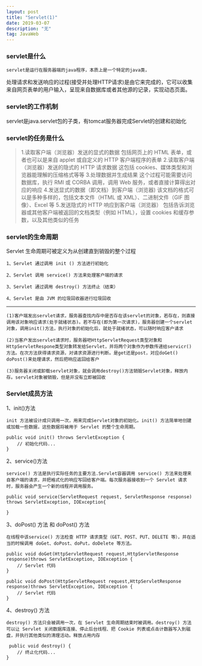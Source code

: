 ```yaml
---
layout: post
title: "Servlet(1)"
date: 2019-03-07
description: "无"
tag: JavaWeb
---   
```


### servlet是什么
	
	servlet是运行在服务器端的java程序，本质上是一个特定的java类，
  处理请求和发送响应的过程(接受并处理HTTP请求)是由它来完成的，它可以收集来自网页表单的用户输入，呈现来自数据库或者其他源的记录，实现动态页面。

### servlet的工作机制

servlet是java.servlet包的子类，有tomcat服务器完成Servlet的创建和初始化

### servlet的任务是什么
>	1.读取客户端（浏览器）发送的显式的数据
>	  包括网页上的 HTML 表单，或者也可以是来自 applet 或自定义的 HTTP 客户端程序的表单
>	2.读取客户端（浏览器）发送的隐式的 HTTP 请求数据
>	  这包括 cookies、媒体类型和浏览器能理解的压缩格式等等
>	3.处理数据并生成结果
>	  这个过程可能需要访问数据库，执行 RMI 或 CORBA 调用，调用 Web 服务，或者直接计算得出对应的响应
>	4.发送显式的数据（即文档）到客户端（浏览器)
>	  该文档的格式可以是多种多样的，包括文本文件（HTML 或 XML）、二进制文件（GIF 图像）、Excel 等
>	5.发送隐式的 HTTP 响应到客户端（浏览器）
>	  包括告诉浏览器或其他客户端被返回的文档类型（例如 HTML），设置 cookies 和缓存参数，以及其他类似的任务

### servlet的生命周期

Servlet 生命周期可被定义为从创建直到销毁的整个过程

	1、Servlet 通过调用 init () 方法进行初始化

	2、Servlet 调用 service() 方法来处理客户端的请求

	3、Servlet 通过调用 destroy() 方法终止（结束）

	4、Servlet 是由 JVM 的垃圾回收器进行垃圾回收

---

	(1)客户端发出servlet请求，服务器查找内存中是否存在该servlet的对象，若存在，则直接调用该对象响应请求(处于就绪状态)。若不存在(即为第一次请求)，服务器创建一个servlet对象，调用init()方法，执行对象的初始化后，就处于就绪状态，可以随时响应客户请求

	(2)当客户发出servlet请求时，服务器吧HttpServletRequest类型对象和HttpServletRespone类型对象转发给Servlet，并将两个对象作为参数传递给servicr()方法。在次方法获得请求资源，对请求资源进行判断。是get还是post，对应doGet() doPost()来处理请求，然后把响应返回给客户

	(3)服务器关闭或卸载servlet对象，就会调用destroy()方法销毁Servlet对象，释放内存。servlet对象被销毁，但是并没有立即被回收

### Servlet成员方法

1、init()方法

	init 方法被设计成只调用一次，用来完成Servlet对象的初始化。init() 方法简单地创建或加载一些数据，这些数据将被用于 Servlet 的整个生命周期。
		
	public void init() throws ServletException {
		// 初始化代码...
	}

2、service()方法

	service() 方法是执行实际任务的主要方法.Servlet容器调用 service() 方法来处理来自客户端的请求，并把格式化的响应写回给客户端。每次服务器接收到一个 Servlet 请求时，服务器会产生一个新的线程并调用服务。
		
	public void service(ServletRequest request, ServletResponse response) throws ServletException, IOException{

	}

3、doPost() 方法	和 doPost() 方法
	
	在线程中该service() 方法检查 HTTP 请求类型（GET、POST、PUT、DELETE 等），并在适当的时候调用 doGet、doPost、doPut，doDelete 等方法。

	public void doGet(HttpServletRequest request,HttpServletResponse response)throws ServletException, IOException {
    	// Servlet 代码
	}
		
	public void doPost(HttpServletRequest request,HttpServletResponse response)throws ServletException, IOException {
    	// Servlet 代码
	}

4、destroy() 方法

	destroy() 方法只会被调用一次，在 Servlet 生命周期结束时被调用。destroy() 方法可以让 Servlet 关闭数据库连接、停止后台线程、把 Cookie 列表或点击计数器写入到磁盘，并执行其他类似的清理活动。释放占用内存

	 public void destroy() {
    	// 终止化代码...
	}